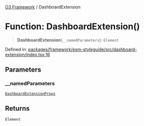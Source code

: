 [O3 Framework](../API.md) / DashboardExtension

# Function: DashboardExtension()

> **DashboardExtension**(`__namedParameters`): `Element`

Defined in: [packages/framework/esm-styleguide/src/dashboard-extension/index.tsx:16](https://github.com/UjjawalPrabhat/openmrs-esm-core/blob/main/packages/framework/esm-styleguide/src/dashboard-extension/index.tsx#L16)

## Parameters

### \_\_namedParameters

[`DashboardExtensionProps`](../interfaces/DashboardExtensionProps.md)

## Returns

`Element`
